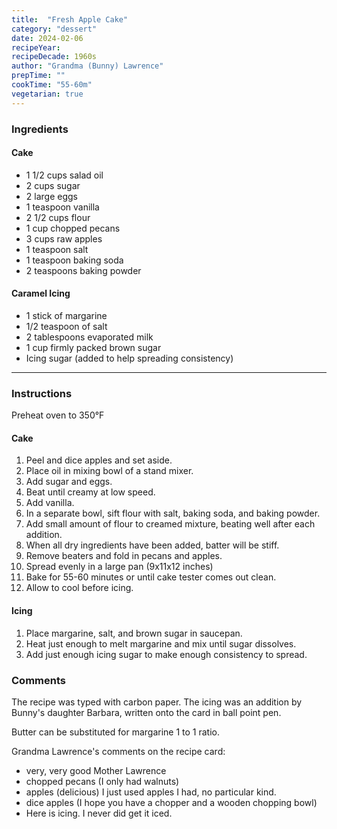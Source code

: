 ```yaml
---
title:  "Fresh Apple Cake"
category: "dessert"
date: 2024-02-06
recipeYear:
recipeDecade: 1960s
author: "Grandma (Bunny) Lawrence"
prepTime: ""
cookTime: "55-60m"
vegetarian: true
---
```


### Ingredients

#### Cake

- 1 1/2 cups salad oil
- 2 cups sugar
- 2 large eggs
- 1 teaspoon vanilla
- 2 1/2 cups flour
- 1 cup chopped pecans
- 3 cups raw apples 
- 1 teaspoon salt
- 1 teaspoon baking soda
- 2 teaspoons baking powder 

#### Caramel Icing

- 1 stick of margarine
- 1/2 teaspoon of salt
- 2 tablespoons evaporated milk
- 1 cup firmly packed brown sugar
- Icing sugar (added to help spreading consistency)

---

### Instructions

Preheat oven to 350°F 

#### Cake

1. Peel and dice apples and set aside.
2. Place oil in mixing bowl of a stand mixer.
3. Add sugar and eggs.
4. Beat until creamy at low speed.
5. Add vanilla.
6. In a separate bowl, sift flour with salt, baking soda, and baking powder.
7. Add small amount of flour to creamed mixture, beating well after each addition. 
8. When all dry ingredients have been added, batter will be stiff.
9. Remove beaters and fold in pecans and apples.
10. Spread evenly in a large pan (9x11x12 inches)
11. Bake for 55-60 minutes or until cake tester comes out clean. 
12. Allow to cool before icing.

#### Icing

1. Place margarine, salt, and brown sugar in saucepan. 
2. Heat just enough to melt margarine and mix until sugar dissolves.
3. Add just enough icing sugar to make enough consistency to spread. 

### Comments

The recipe was typed with carbon paper. The icing was an addition by Bunny's daughter Barbara, written onto the card in ball point pen. 

Butter can be substituted for margarine 1 to 1 ratio.

Grandma Lawrence's comments on the recipe card:
- very, very good Mother Lawrence
- chopped pecans (I only had walnuts)
- apples (delicious) I just used apples I had, no particular kind.
- dice apples (I hope you have a chopper and a wooden chopping bowl)
- Here is icing. I never did get it iced. 
